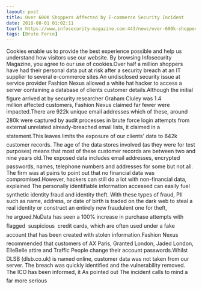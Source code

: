```yaml
---
layout: post
title: Over 600K Shoppers Affected by E-commerce Security Incident
date: 2018-08-01 01:02:11
tourl: https://www.infosecurity-magazine.com:443/news/over-600k-shoppers-affected-by/
tags: [Brute Force]
---
```

Cookies enable us to provide the best experience possible and help us understand how visitors use our website. By browsing Infosecurity Magazine, you agree to our use of cookies.Over half a million shoppers have had their personal data put at risk after a security breach at an IT supplier to several e-commerce sites.An undisclosed security issue at service provider Fashion Nexus allowed a white hat hacker to access a server containing a database of clients customer details.Although the initial figure arrived at by security researcher Graham Cluley was 1.4 million affected customers, Fashion Nexus claimed far fewer were impacted.There are 922k unique email addresses which of these, around 280k were captured by audit processes in brute force login attempts from external unrelated already-breached email lists, it claimed in a statement.This leaves limits the exposure of our clients' data to 642k customer records. The age of the data stores involved (as they were for test purposes) means that most of these customer records are between two and nine years old.The exposed data includes email addresses, encrypted passwords, names, telephone numbers and addresses for some but not all. The firm was at pains to point out that no financial data was compromised.However, hackers can still do a lot with non-financial data, explained The personally identifiable information accessed can easily fuel synthetic identity fraud and identity theft. With these types of fraud, PII such as name, address, or date of birth is traded on the dark web to steal a real identity or construct an entirely new fraudulent one for theft, he argued.NuData has seen a 100% increase in purchase attempts with flagged  suspicious  credit cards, which are often used under a fake account that has been created with stolen information.Fashion Nexus recommended that customers of AX Paris, Granted London, Jaded London, ElleBelle attire and Traffic People change their account passwords.Whilst DLSB (dlsb.co.uk) is named online, customer data was not taken from our server. The breach was quickly identified and the vulnerability removed. The ICO has been informed, it As pointed out The incident calls to mind a far more serious 
